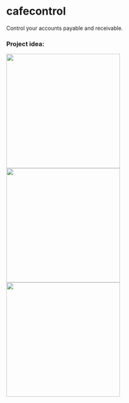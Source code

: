 # cafecontrol
Control your accounts payable and receivable.

### Project idea:

<div>
<img height="300em"src=https://lh3.googleusercontent.com/OxcaLr1DwF8Qp1EcXBHNms5TlIiXn_DZmUQ59Ttiy2bODdZ7v0Drt4G9PWql9i9HaXPNHMrNXQkDpfta-FtiLogmpH5aEEd1_THWsZh6wT8pUIK-cbn-0-52A9ZRUHJy6xhxltsG-9LB6tBBZ6rSLNFLHhWLiKieRuOwtyOelT6MmeYLz109mUqEr9xxdTpEaO6bIqOYqfqQYiiwJ58Hq7b2XK1TtL1VH8RvdE8-ueyqzPnZvfkRkUnqwAlglnf_5Z4ymaMmz4q4adWBhmk9IkedXnTl9FjJCbbNiPDw9OBholPJ8zSM7uipj7rg7ne4eTBEXszRsRoggz8iy5xFaWupMjNLEX7ja2mKQcqVR1UCMbENnJm0DEpqGtRQc-m50Jmx0KkUPk_WPZyy2ewvmId8fc1YebVH9aASuVEbtTs31AP-KsHb2iEeiU-Sv-IAm9xFxz-ipfW7u9barhzYpVHeHX13sDFBN5ol9hF1uzhrii66MghZOGnI6auEcAtGP0rzkHyDaOXTvoMat65oUPOM5NhfWl9SaYuXnnJtcDTEBW_-WHDAdJQ02BLQCEcACS5eSpAhAOj3uoS1QDzuC2HkykSvRVyC5uw3nKDwL7HIv9SbR07MY6dGP5_j3x5rhZCprNZ0bCCm6f8vM0qh9KLAqvEDU_FANFHw3A1sYB1NMC0O7QYx6E0dAdTlMU1bLDV3pxe8lgzI4p7HFD62QA6oMA=w1902-h887-no?authuser=0?username=VithorCarlos&show_icons=true&theme=tokyonight&include_all_commits=true&count_private=true"/>
<img height="300em" src=https://lh3.googleusercontent.com/iNlp5PIV4sJs9Yrd9KfLo7LUTpNXQxIviDctcym9e5cj7VoBP7enrhntFeajJ6sSwChFXzN5hlotSJ3i5-U4L_4LCPQQmq_gk7Dj0xhMEJtANOdKdrG7Oy9oi96I0jPyi9QIOKO627IkyU2RT7LUkpFX8QsrmCGTCpI6_GT8gRiZ7lDRiM66oeVhwUxK4xIT8SXDOxVzLErqcy55MctX2HA1Ed5fiLMSXs0ijxHFOZqJAyZWNuxvx9LY5pIK0QImItbwrr3uSQ18A5xmJHzqikwxeLfDiH6JHnNb3IwkkJIeL7PkOOJ-cBC8H8cKaq6duJXsDFMVBXzVi5MC-sMck2sX93bgY6CmnzjKsTxDy6w05RWOR84aFzah3LsCS17HExvoIpOtIF5_2EHtslg1xCntWFmCScxF49jq_3HMUkp_diPiIW9p53XsoAyNCmpMVtcoEmJZH9cTMHkGj1k0QjqbAFgTdNvk8iLx6oMix947U5l-gT-DxuPT1R9yHab0LXVvuCQhyMtVby-wKGrqtW8akRrsI2tpZG-kvaQXdYplrZ9boOVlqfzlEhoYtorP7UIrOX0u9Nn_2QZn5JOPT7dlfMQ__OmIBZn-z5MX6saulkJZJgG0FRmFlOdnHP-g_JMOE4Ug5NPrlGTh0tuD4zi2hqg5IjK3F2NHko4itYr78ExY4YcHZP8KNFuGloa4E9nUcnnBycLF7sSxFom8qt0piQ=w1884-h868-no?authuser=0?username=VithorCarlos&show_icons=true&theme=tokyonight&include_all_commits=true&count_private=true"/>
<img height="300em" src=https://lh3.googleusercontent.com/li1sh9Fsz-Ggk3_wX1rctDjuaGlz9wcUi9K27nkGMU--p-03rnzA4b2kbCtbBvta6zpGwGvW10dBcMWvzptaTZbhruvLN6i_JA86zAcQaCSjJ2pX8zbIDgjX54sK4vngiEGeUZG7LuxHQp7-CWJsOEHufu0hZOlzm5gdOLng0-XefvPs5HNPzhHuV27JGLy3Mkr9t7hhJCC8ZqWVt5GB2s3L1BktsFvIi0o4WvBzA3VaOxE3B1W8eFjbqU0LivAh2mriWodPjRJJlCzZwnn_adNwTRcrTwcoZVTxLVr0z81Xx_EYs7BBNb0iPVbVyoBaTeG-L89YsVHpaqL-kwH0zwwbjuLNYrS-CERD1Us7pRBqTOOMuFpfIGk4FF40-9qWM5DB0EcsHJea2XVcdacC4cIXVsjejxyQptr5EvNkOorFI7vea1vEeM6PNhJSgq07IDFMIyo0MjsCvsmFd1C4PXU_dprbCTqteVYoD7B_OAqKMClTN-KmGGCcTTh74dfSMQIVBfPEkCmiwXRjSoM5XJXsJdFNkfMY8Pc2nrQKvVsZimN3uacTgGLW30giImGltR6vSb92lsICiHFux1KojcNC5CysxcEXoO6jeQliZvebKz9FUP-V_moSwMzl_jo5wvrG1ATFjVcZccZMbHq25GGYOolCjS6fPauuJTSO6mqW82nuhoGPouyQF-YJtsN7p6KjjMTWvfc3Q5XQI4tECU-MAw=w1287-h781-no?authuser=0?username=VithorCarlos&show_icons=true&theme=tokyonight&include_all_commits=true&count_private=true"/>
</div>
